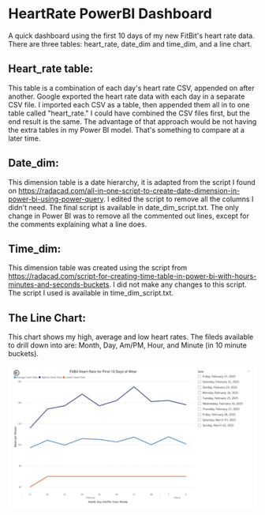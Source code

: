 # HeartRate PowerBI Dashboard
A quick dashboard using the first 10 days of my new FitBit's heart rate data. There are three tables: heart_rate, date_dim and time_dim, and a line chart.

## Heart_rate table: 
This table is a combination of each day's heart rate CSV, appended on after another. Google exported the heart rate data with each day in a separate CSV file. I imported each CSV as a table, then appended them all in to one table called "heart_rate." I could have combined the CSV files first, but the end result is the same. The advantage of that approach would be not having the extra tables in my Power BI model. That's something to compare at a later time.
## Date_dim: 
This dimension table is a date hierarchy, it is adapted from the script I found on https://radacad.com/all-in-one-script-to-create-date-dimension-in-power-bi-using-power-query. I edited the script to remove all the columns I didn't need. The final script is available in date_dim_script.txt. The only change in Power BI was to remove all the commented out lines, except for the comments explaining what a line does.
## Time_dim: 
This dimension table was created using the script from https://radacad.com/script-for-creating-time-table-in-power-bi-with-hours-minutes-and-seconds-buckets. I did not make any changes to this script. The script I used is available in time_dim_script.txt.

## The Line Chart: 
This chart shows my high, average and low heart rates. The fileds available to drill down into are: Month, Day, Am/PM, Hour, and Minute (in 10 minute buckets).

![FitBit_Heart_Rate_Chart](FitBit_Heart_Rate_Chart.jpg)


